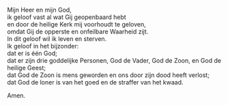 Mijn Heer en mijn God,  
ik geloof vast al wat Gij geopenbaard hebt  
en door de heilige Kerk mij voorhoudt te geloven,  
omdat Gij de opperste en onfeilbare Waarheid zijt.  
In dit geloof wil ik leven en sterven.  
Ik geloof in het bijzonder:  
dat er is één God;  
dat er zijn drie goddelijke Personen, God de Vader, God de Zoon, en God
de heilige Geest;  
dat God de Zoon is mens geworden en ons door zijn dood heeft verlost;  
dat God de loner is van het goed en de straffer van het kwaad.

Amen.
